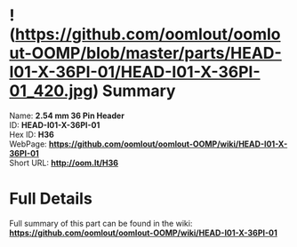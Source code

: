
!(https://github.com/oomlout/oomlout-OOMP/blob/master/parts/HEAD-I01-X-36PI-01/HEAD-I01-X-36PI-01_420.jpg)
Summary
=================
  
Name: __2.54 mm 36 Pin Header__    
ID: __HEAD-I01-X-36PI-01__   
Hex ID: __H36__   
WebPage: __https://github.com/oomlout/oomlout-OOMP/wiki/HEAD-I01-X-36PI-01__   
Short URL: __http://oom.lt/H36__   

Full Details
==========================
Full summary of this part can be found in the wiki:   
__https://github.com/oomlout/oomlout-OOMP/wiki/HEAD-I01-X-36PI-01__    

